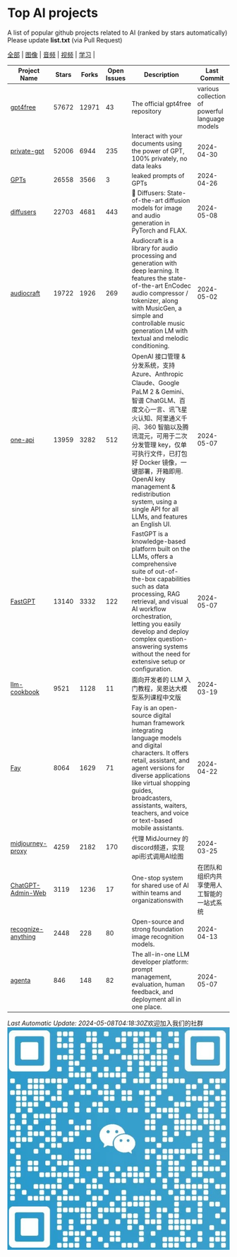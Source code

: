 # Top AI projects
A list of popular github projects related to AI (ranked by stars automatically)
Please update **list.txt** (via Pull Request)

<a href="./README.md">全部</a> |   <a href="./READMEpicture.md">图像</a> |   <a href="./READMEaudio.md">音频</a> | <a href="./READMEvideo.md">视频</a> | <a href="./READMElearn.md">学习</a> | 

| Project Name | Stars | Forks | Open Issues | Description | Last Commit |
| ------------ | ----- | ----- | ----------- | ----------- | ----------- |
| [gpt4free](https://github.com/xtekky/gpt4free) | 57672 | 12971 | 43 | The official gpt4free repository | various collection of powerful language models | 2024-05-07 |
| [private-gpt](https://github.com/zylon-ai/private-gpt) | 52006 | 6944 | 235 | Interact with your documents using the power of GPT, 100% privately, no data leaks | 2024-04-30 |
| [GPTs](https://github.com/linexjlin/GPTs) | 26558 | 3566 | 3 | leaked prompts of GPTs | 2024-04-26 |
| [diffusers](https://github.com/huggingface/diffusers) | 22703 | 4681 | 443 | 🤗 Diffusers: State-of-the-art diffusion models for image and audio generation in PyTorch and FLAX. | 2024-05-08 |
| [audiocraft](https://github.com/facebookresearch/audiocraft) | 19722 | 1926 | 269 | Audiocraft is a library for audio processing and generation with deep learning. It features the state-of-the-art EnCodec audio compressor / tokenizer, along with MusicGen, a simple and controllable music generation LM with textual and melodic conditioning. | 2024-05-02 |
| [one-api](https://github.com/songquanpeng/one-api) | 13959 | 3282 | 512 | OpenAI 接口管理 & 分发系统，支持 Azure、Anthropic Claude、Google PaLM 2 & Gemini、智谱 ChatGLM、百度文心一言、讯飞星火认知、阿里通义千问、360 智脑以及腾讯混元，可用于二次分发管理 key，仅单可执行文件，已打包好 Docker 镜像，一键部署，开箱即用. OpenAI key management & redistribution system, using a single API for all LLMs, and features an English UI. | 2024-05-07 |
| [FastGPT](https://github.com/labring/FastGPT) | 13140 | 3332 | 122 | FastGPT is a knowledge-based platform built on the LLMs, offers a comprehensive suite of out-of-the-box capabilities such as data processing, RAG retrieval, and visual AI workflow orchestration, letting you easily develop and deploy complex question-answering systems without the need for extensive setup or configuration. | 2024-05-07 |
| [llm-cookbook](https://github.com/datawhalechina/llm-cookbook) | 9521 | 1128 | 11 | 面向开发者的 LLM 入门教程，吴恩达大模型系列课程中文版 | 2024-03-19 |
| [Fay](https://github.com/xszyou/Fay) | 8064 | 1629 | 71 | Fay is an open-source digital human framework integrating language models and digital characters. It offers retail, assistant, and agent versions for diverse applications like virtual shopping guides, broadcasters, assistants, waiters, teachers, and voice or text-based mobile assistants. | 2024-04-22 |
| [midjourney-proxy](https://github.com/novicezk/midjourney-proxy) | 4259 | 2182 | 170 | 代理 MidJourney 的discord频道，实现api形式调用AI绘图 | 2024-03-25 |
| [ChatGPT-Admin-Web](https://github.com/AprilNEA/ChatGPT-Admin-Web) | 3119 | 1236 | 17 | One-stop system for shared use of AI within teams and organizationswith | 在团队和组织内共享使用人工智能的一站式系统 | 2023-12-27 |
| [recognize-anything](https://github.com/xinyu1205/recognize-anything) | 2448 | 228 | 80 | Open-source and strong foundation image recognition models. | 2024-04-13 |
| [agenta](https://github.com/Agenta-AI/agenta) | 846 | 148 | 82 | The all-in-one LLM developer platform: prompt management, evaluation, human feedback, and deployment all in one place. | 2024-05-07 |

*Last Automatic Update: 2024-05-08T04:18:30Z*欢迎加入我们的社群 ![](https://raw.githubusercontent.com/mouuii/picture/master/weichat.jpg) 